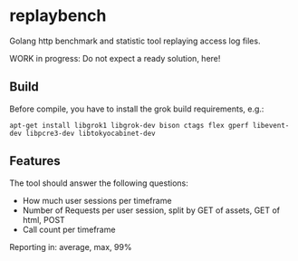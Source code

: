 replaybench
=============
Golang http benchmark and statistic tool replaying access log files.

WORK in progress: Do not expect a ready solution, here!

Build
---------
Before compile, you have to install the grok build requirements, e.g.:
```
apt-get install libgrok1 libgrok-dev bison ctags flex gperf libevent-dev libpcre3-dev libtokyocabinet-dev
```

Features
---------
The tool should answer the following questions:

- How much user sessions per timeframe
- Number of Requests per user session, split by GET of assets, GET of html, POST
- Call count per timeframe

Reporting in: average, max, 99%
